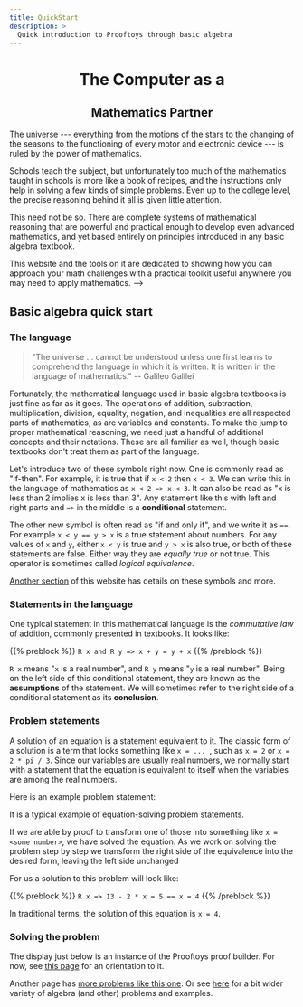 ```yaml
---
title: QuickStart
description: >
  Quick introduction to Prooftoys through basic algebra
---
```

# <center>The Computer as a</center>

## <center>Mathematics Partner</center>



The universe --- everything from the motions of the stars to the changing of the seasons to the functioning of every motor and electronic device --- is ruled by the power of mathematics.

Schools teach the subject, but unfortunately too much of the mathematics taught in schools is more like a book of recipes, and the instructions only help in solving a few kinds of simple problems. Even up to the college level, the precise reasoning behind it all is given little attention.

This need not be so. There are complete systems of mathematical reasoning that are powerful and practical enough to develop even advanced mathematics, and yet based entirely on principles introduced in any basic algebra textbook.

This website and the tools on it are dedicated to showing how you can approach your math challenges with a practical toolkit useful anywhere you may need to apply mathematics.
-->

## Basic algebra quick start

### The language

> "The universe ... cannot be understood unless one first learns
> to comprehend the language in which it is written.
> It is written in the language of mathematics." -- Galileo Galilei

Fortunately, the mathematical language used in basic algebra textbooks is just fine as far as it goes.  The operations of addition, subtraction, multiplication, division, equality, negation, and inequalities are all respected parts of mathematics, as are variables and constants. To make the jump to proper mathematical reasoning, we need just a handful of additional concepts and their notations. These are all familiar as well, though basic textbooks don't treat them as part of the language.

Let's introduce two of these symbols right now. One is commonly read as "if-then". For example, it is true that if `x < 2` then `x < 3`. We can write this in the language of mathematics as `x < 2 => x < 3`. It can also be read as "x is less than 2 implies x is less than 3". Any statement like this with left and right parts and `=>` in the middle is a **conditional** statement.

The other new symbol is often read as "if and only if", and we write it as `==`. For example `x < y == y > x` is a true statement about numbers. For any values of `x` and `y`, either `x < y`  is true and `y > x` is also true, or both of these statements are false. Either way they are *equally true* or not true. This operator is sometimes called *logical equivalence*.

 [Another section](http://localhost:1313/logic-pix-intro/) of this website has details on these symbols and more.

### Statements in the language

One typical statement in this mathematical language is the *commutative law* of addition, commonly presented in textbooks. It looks like:

{{% preblock %}}
`R x and R y => x + y = y + x`
{{% /preblock %}}

`R x` means "`x` is a real number", and `R y` means "`y` is a real number". Being on the left side of this conditional statement, they are known as the **assumptions** of the statement. We will sometimes refer to the right side of a conditional statement as its **conclusion**.

### Problem statements

A solution of an equation is a statement equivalent to it. The classic form of a solution is a term that looks something like `x = ... `, such as `x = 2` or `x = 2 * pi / 3`. Since our variables are usually real numbers, we normally start with a statement that the equation is equivalent to itself when the variables are among the real numbers.

Here is an example problem statement:

<div class="proof-display mb-4" data-require-reals data-steps='
(steps
(1 solveReal (t (((2 * x) - 13) = 9)))
)'>
</div>

It is a typical example of equation-solving problem statements.

If we are able by proof to transform one of those into something like `x = <some number>`,  we have solved the equation.  As we work on solving the problem step by step we transform the right side of the equivalence into the desired form, leaving the left side unchanged

For us a solution to this problem will look like:

{{% preblock %}}
`R x => 13 - 2 * x = 5 == x = 4`
{{% /preblock %}}

In traditional terms, the solution of this equation is `x = 4`.

### Solving the problem

The display just below is an instance of the Prooftoys proof builder. For now, see [this page](/number-game/tutorial1/) for an orientation to it.


<div class=proof-editor data-one-doc data-steps='
(steps (1 solveReal
            (t (13 - 2 * x = 5)))
)'>
</div>

Another page has [more problems like this one](/equations/). Or see [here](/hands-on/#algebra) for a bit wider variety of algebra (and other) problems and examples.